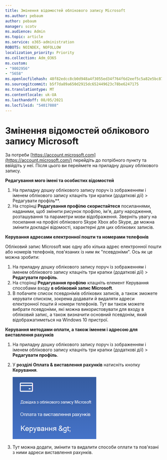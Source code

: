 ```yaml
---
title: Змінення відомостей облікового запису Microsoft
ms.author: pebaum
author: pebaum
manager: scotv
ms.audience: Admin
ms.topic: article
ms.service: o365-administration
ROBOTS: NOINDEX, NOFOLLOW
localization_priority: Priority
ms.collection: Adm_O365
ms.custom:
- "9002956"
- "5658"
ms.openlocfilehash: 48f82edcc8cb0d948a4f3055ed34f764f6d2eef5c5a82e5bc87d50993825704d
ms.sourcegitcommit: b5f7da89a650d2915dc652449623c78be6247175
ms.translationtype: MT
ms.contentlocale: uk-UA
ms.lasthandoff: 08/05/2021
ms.locfileid: "54017888"
---
```

# <a name="change-my-microsoft-account-information"></a>Змінення відомостей облікового запису Microsoft

За потреби [https://account.microsoft.com](https://account.microsoft.com/) перейдіть до потрібного пункту та ввійдіть у неї. Після цього ви переймете на приладну дошку облікового запису.  

**Редагування мого імені та особистих відомостей**

1. На приладну дошку облікового запису поруч із зображенням і іменем облікового запису клацніть три крапки (додаткові дії) > Редагувати профіль**.
2. На сторінці **Редагування профілю скористайтеся** посиланнями, наданими, щоб змінити рисунок профілю, ім'я, дату народження, розташування та параметри мови відображення. Зверніть увагу на посилання на профілі облікового Skype Xbox або Skype, де можна змінити докладні відомості, характерні для цих облікових записів.

**Керування адресами електронної пошти та номерами телефонів**

Обліковий запис Microsoft має одну або кілька адрес електронної пошти або номерів телефонів, пов'язаних із ним як "псевдоніми". Ось як це можна зробити:

1. На приладну дошку облікового запису поруч із зображенням і іменем облікового запису клацніть три крапки (додаткові дії) > **Редагувати профіль**.
2. На сторінці **Редагування профілю** клацніть елемент Керування способами входу **в обліковий запис Microsoft**. 
3. В побачите список псевдонімів облікових записів, а також зможете керувати списком, зокрема додавати й видаляти адреси електронної пошти й номери телефонів. Тут ви також можете вибрати псевдоніми, які можна використовувати для входу в обліковий запис, а також визначити основний псевдонім, який відображатиметься на Windows 10 пристрої.

**Керування методами оплати, а також іменем і адресою для виставлення рахунків** 

1. На приладну дошку облікового запису поруч із зображенням і іменем облікового запису клацніть три крапки (додаткові дії) > **Редагувати профіль**.
2. У **розділі Оплата & виставлення рахунків** натисніть кнопку **Керування**.

    ![Керування оплатою та виставленням рахунків](media/manage-account.png)

3. Тут можна додати, змінити та видалити способи оплати та пов'язані з ними адреси виставлення рахунків. 
